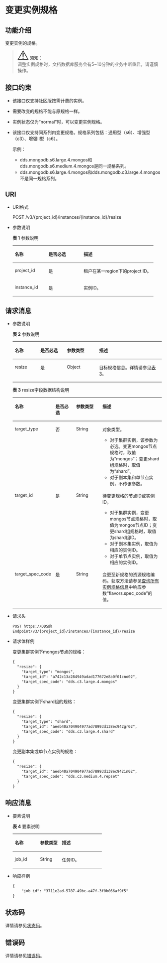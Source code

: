 # 变更实例规格<a name="dds_api_0026"></a>

## 功能介绍<a name="section4850156117316"></a>

变更实例的规格。

>![](public_sys-resources/icon-notice.gif) **须知：**   
>调整实例规格时，文档数据库服务会有5\~10分钟的业务中断重启，请谨慎操作。  

## 接口约束<a name="section1239972118494"></a>

-   该接口仅支持社区版按需计费的实例。
-   需要改变的规格不能与原规格一样。
-   实例状态仅为“normal”时，可以变更实例规格。
-   该接口仅支持同系列内变更规格。规格系列包括：通用型（s6）、增强型（c3）、增强Ⅱ型（c6）。

    示例：

    -   dds.mongodb.s6.large.4.mongos和dds.mongodb.s6.medium.4.mongos是同一规格系列。
    -   dds.mongodb.s6.large.4.mongos和dds.mongodb.c3.large.4.mongos不是同一规格系列。


## URI<a name="section28961517113719"></a>

-   URI格式

    POST /v3/\{project\_id\}/instances/\{instance\_id\}/resize

-   参数说明

    **表 1**  参数说明

    <a name="table4657088"></a>
    <table><thead align="left"><tr id="row60083059"><th class="cellrowborder" valign="top" width="24%" id="mcps1.2.4.1.1"><p id="p34889605"><a name="p34889605"></a><a name="p34889605"></a>名称</p>
    </th>
    <th class="cellrowborder" valign="top" width="24.9%" id="mcps1.2.4.1.2"><p id="p7485743"><a name="p7485743"></a><a name="p7485743"></a>是否必选</p>
    </th>
    <th class="cellrowborder" valign="top" width="51.1%" id="mcps1.2.4.1.3"><p id="p2775334615440"><a name="p2775334615440"></a><a name="p2775334615440"></a>描述</p>
    </th>
    </tr>
    </thead>
    <tbody><tr id="row57385070"><td class="cellrowborder" valign="top" width="24%" headers="mcps1.2.4.1.1 "><p id="p17679057"><a name="p17679057"></a><a name="p17679057"></a>project_id</p>
    </td>
    <td class="cellrowborder" valign="top" width="24.9%" headers="mcps1.2.4.1.2 "><p id="p22717550"><a name="p22717550"></a><a name="p22717550"></a>是</p>
    </td>
    <td class="cellrowborder" valign="top" width="51.1%" headers="mcps1.2.4.1.3 "><p id="p57877484163525"><a name="p57877484163525"></a><a name="p57877484163525"></a>租户在某一region下的project ID。</p>
    </td>
    </tr>
    <tr id="row2864326155157"><td class="cellrowborder" valign="top" width="24%" headers="mcps1.2.4.1.1 "><p id="p41557789155220"><a name="p41557789155220"></a><a name="p41557789155220"></a>instance_id</p>
    </td>
    <td class="cellrowborder" valign="top" width="24.9%" headers="mcps1.2.4.1.2 "><p id="p10737742155220"><a name="p10737742155220"></a><a name="p10737742155220"></a>是</p>
    </td>
    <td class="cellrowborder" valign="top" width="51.1%" headers="mcps1.2.4.1.3 "><p id="p64450739155220"><a name="p64450739155220"></a><a name="p64450739155220"></a>实例ID。</p>
    </td>
    </tr>
    </tbody>
    </table>


## 请求消息<a name="section3074340117316"></a>

-   参数说明

    **表 2**  参数说明

    <a name="table3678226816954"></a>
    <table><thead align="left"><tr id="row1340482316954"><th class="cellrowborder" valign="top" width="17.169999999999998%" id="mcps1.2.5.1.1"><p id="p1204887716954"><a name="p1204887716954"></a><a name="p1204887716954"></a>名称</p>
    </th>
    <th class="cellrowborder" valign="top" width="17.75%" id="mcps1.2.5.1.2"><p id="p15184124818564"><a name="p15184124818564"></a><a name="p15184124818564"></a>是否必选</p>
    </th>
    <th class="cellrowborder" valign="top" width="21.64%" id="mcps1.2.5.1.3"><p id="p3643495116954"><a name="p3643495116954"></a><a name="p3643495116954"></a>参数类型</p>
    </th>
    <th class="cellrowborder" valign="top" width="43.44%" id="mcps1.2.5.1.4"><p id="p222501215320"><a name="p222501215320"></a><a name="p222501215320"></a>描述</p>
    </th>
    </tr>
    </thead>
    <tbody><tr id="row794180116954"><td class="cellrowborder" valign="top" width="17.169999999999998%" headers="mcps1.2.5.1.1 "><p id="p0848163619569"><a name="p0848163619569"></a><a name="p0848163619569"></a>resize</p>
    </td>
    <td class="cellrowborder" valign="top" width="17.75%" headers="mcps1.2.5.1.2 "><p id="p3468118145718"><a name="p3468118145718"></a><a name="p3468118145718"></a>是</p>
    </td>
    <td class="cellrowborder" valign="top" width="21.64%" headers="mcps1.2.5.1.3 "><p id="p18159083521"><a name="p18159083521"></a><a name="p18159083521"></a>Object</p>
    </td>
    <td class="cellrowborder" valign="top" width="43.44%" headers="mcps1.2.5.1.4 "><p id="p19721532173110"><a name="p19721532173110"></a><a name="p19721532173110"></a>目标规格信息。详情请参见<a href="#table5971833216954">表3</a>。</p>
    </td>
    </tr>
    </tbody>
    </table>

    **表 3**  resize字段数据结构说明

    <a name="table5971833216954"></a>
    <table><thead align="left"><tr id="row3797548116954"><th class="cellrowborder" valign="top" width="17.16828317168283%" id="mcps1.2.5.1.1"><p id="p5611509816954"><a name="p5611509816954"></a><a name="p5611509816954"></a>名称</p>
    </th>
    <th class="cellrowborder" valign="top" width="17.968203179682032%" id="mcps1.2.5.1.2"><p id="p1556992115816"><a name="p1556992115816"></a><a name="p1556992115816"></a>是否必选</p>
    </th>
    <th class="cellrowborder" valign="top" width="21.08789121087891%" id="mcps1.2.5.1.3"><p id="p4902912116954"><a name="p4902912116954"></a><a name="p4902912116954"></a>参数类型</p>
    </th>
    <th class="cellrowborder" valign="top" width="43.775622437756226%" id="mcps1.2.5.1.4"><p id="p5227016339"><a name="p5227016339"></a><a name="p5227016339"></a>描述</p>
    </th>
    </tr>
    </thead>
    <tbody><tr id="row5692111316422"><td class="cellrowborder" valign="top" width="17.16828317168283%" headers="mcps1.2.5.1.1 "><p id="p6489202502414"><a name="p6489202502414"></a><a name="p6489202502414"></a>target_type</p>
    </td>
    <td class="cellrowborder" valign="top" width="17.968203179682032%" headers="mcps1.2.5.1.2 "><p id="p71112011425"><a name="p71112011425"></a><a name="p71112011425"></a>否</p>
    </td>
    <td class="cellrowborder" valign="top" width="21.08789121087891%" headers="mcps1.2.5.1.3 "><p id="p101192020425"><a name="p101192020425"></a><a name="p101192020425"></a>String</p>
    </td>
    <td class="cellrowborder" valign="top" width="43.775622437756226%" headers="mcps1.2.5.1.4 "><p id="p18172054214"><a name="p18172054214"></a><a name="p18172054214"></a>对象类型。</p>
    <a name="ul0680444154412"></a><a name="ul0680444154412"></a><ul id="ul0680444154412"><li>对于集群实例，该参数为必选。变更mongos节点规格时，取值为“mongos”；变更shard组规格时，取值为“shard”。</li><li>对于副本集和单节点实例，不传该参数。</li></ul>
    </td>
    </tr>
    <tr id="row335485185712"><td class="cellrowborder" valign="top" width="17.16828317168283%" headers="mcps1.2.5.1.1 "><p id="p13493923105818"><a name="p13493923105818"></a><a name="p13493923105818"></a>target_id</p>
    </td>
    <td class="cellrowborder" valign="top" width="17.968203179682032%" headers="mcps1.2.5.1.2 "><p id="p1493112315588"><a name="p1493112315588"></a><a name="p1493112315588"></a>是</p>
    </td>
    <td class="cellrowborder" valign="top" width="21.08789121087891%" headers="mcps1.2.5.1.3 "><p id="p203542513574"><a name="p203542513574"></a><a name="p203542513574"></a>String</p>
    </td>
    <td class="cellrowborder" valign="top" width="43.775622437756226%" headers="mcps1.2.5.1.4 "><p id="p187239512216"><a name="p187239512216"></a><a name="p187239512216"></a>待变更规格的节点ID或实例ID。</p>
    <a name="ul6827259247"></a><a name="ul6827259247"></a><ul id="ul6827259247"><li>对于集群实例，变更mongos节点规格时，取值为mongos节点ID；变更shard组规格时，取值为shard组ID。</li><li>对于副本集实例，取值为相应的实例ID。</li><li>对于单节点实例，取值为相应的实例ID。</li></ul>
    </td>
    </tr>
    <tr id="row2727794616954"><td class="cellrowborder" valign="top" width="17.16828317168283%" headers="mcps1.2.5.1.1 "><p id="p1240583194216"><a name="p1240583194216"></a><a name="p1240583194216"></a>target_spec_code</p>
    </td>
    <td class="cellrowborder" valign="top" width="17.968203179682032%" headers="mcps1.2.5.1.2 "><p id="p1840518316425"><a name="p1840518316425"></a><a name="p1840518316425"></a>是</p>
    </td>
    <td class="cellrowborder" valign="top" width="21.08789121087891%" headers="mcps1.2.5.1.3 "><p id="p2405831184219"><a name="p2405831184219"></a><a name="p2405831184219"></a>String</p>
    </td>
    <td class="cellrowborder" valign="top" width="43.775622437756226%" headers="mcps1.2.5.1.4 "><p id="p50035813161416"><a name="p50035813161416"></a><a name="p50035813161416"></a>变更至新规格的资源规格编码。获取方法请参见<a href="查询所有实例规格信息.md">查询所有实例规格信息</a>中响应参数“flavors.spec_code”的值。</p>
    </td>
    </tr>
    </tbody>
    </table>


-   请求头

    ```
    POST https://DDS的Endpoint/v3/{project_id}/instances/{instance_id}/resize
    ```

-   请求体样例

    变更集群实例下mongos节点的规格：

    ```
    {
      "resize": {
        "target_type": "mongos",
        "target_id": "a742c13a284949adad177672e8a0f01cno02",
        "target_spec_code": "dds.c3.large.4.mongos"
      }
    }
    ```

    变更集群实例下shard组的规格：

    ```
    {
      "resize": {
        "target_type": "shard",
        "target_id": "aeeb40a704904977ad78993d138ec942gr02",
        "target_spec_code": "dds.c3.large.4.shard"
      }
    }
    ```

    变更副本集或单节点实例的规格：

    ```
    {
      "resize": {
        "target_id": "aeeb40a704904977ad78993d138ec942in02",
        "target_spec_code": "dds.c3.medium.4.repset"
      }
    }
    ```


## 响应消息<a name="section28521534113742"></a>

-   要素说明

    **表 4**  要素说明

    <a name="table32267243"></a>
    <table><thead align="left"><tr id="row9230088"><th class="cellrowborder" valign="top" width="28.442844284428443%" id="mcps1.2.4.1.1"><p id="p9439626"><a name="p9439626"></a><a name="p9439626"></a>名称</p>
    </th>
    <th class="cellrowborder" valign="top" width="24.412441244124413%" id="mcps1.2.4.1.2"><p id="p26412257"><a name="p26412257"></a><a name="p26412257"></a>参数类型</p>
    </th>
    <th class="cellrowborder" valign="top" width="47.14471447144714%" id="mcps1.2.4.1.3"><p id="p327014214317"><a name="p327014214317"></a><a name="p327014214317"></a>描述</p>
    </th>
    </tr>
    </thead>
    <tbody><tr id="row15736877"><td class="cellrowborder" valign="top" width="28.442844284428443%" headers="mcps1.2.4.1.1 "><p id="p6751103117513"><a name="p6751103117513"></a><a name="p6751103117513"></a>job_id</p>
    </td>
    <td class="cellrowborder" valign="top" width="24.412441244124413%" headers="mcps1.2.4.1.2 "><p id="p157511931653"><a name="p157511931653"></a><a name="p157511931653"></a>String</p>
    </td>
    <td class="cellrowborder" valign="top" width="47.14471447144714%" headers="mcps1.2.4.1.3 "><p id="p48259009"><a name="p48259009"></a><a name="p48259009"></a>任务ID。</p>
    </td>
    </tr>
    </tbody>
    </table>


-   响应样例

    ```
    {
        "job_id": "3711e2ad-5787-49bc-a47f-3f0b066af9f5"
    }
    ```


## 状态码<a name="section5382712154838"></a>

详情请参见[状态码](状态码.md)。

## 错误码<a name="section6522193710339"></a>

详情请参见[错误码](错误码.md)。

